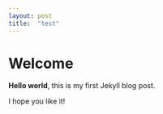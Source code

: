 ```yaml
---
layout: post
title:  "test"
---
```


# Welcome

**Hello world**, this is my first Jekyll blog post.

I hope you like it!
